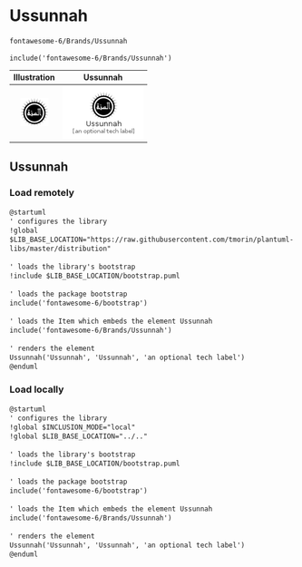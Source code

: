 # Ussunnah


```text
fontawesome-6/Brands/Ussunnah
```

```text
include('fontawesome-6/Brands/Ussunnah')
```



| Illustration | Ussunnah |
| :---: | :---: |
| ![illustration for Illustration](../../fontawesome-6/Brands/Ussunnah.png) | ![illustration for Ussunnah](../../fontawesome-6/Brands/Ussunnah.Local.png) |




## Ussunnah

### Load remotely
```plantuml
@startuml
' configures the library
!global $LIB_BASE_LOCATION="https://raw.githubusercontent.com/tmorin/plantuml-libs/master/distribution"

' loads the library's bootstrap
!include $LIB_BASE_LOCATION/bootstrap.puml

' loads the package bootstrap
include('fontawesome-6/bootstrap')

' loads the Item which embeds the element Ussunnah
include('fontawesome-6/Brands/Ussunnah')

' renders the element
Ussunnah('Ussunnah', 'Ussunnah', 'an optional tech label')
@enduml
```

### Load locally
```plantuml
@startuml
' configures the library
!global $INCLUSION_MODE="local"
!global $LIB_BASE_LOCATION="../.."

' loads the library's bootstrap
!include $LIB_BASE_LOCATION/bootstrap.puml

' loads the package bootstrap
include('fontawesome-6/bootstrap')

' loads the Item which embeds the element Ussunnah
include('fontawesome-6/Brands/Ussunnah')

' renders the element
Ussunnah('Ussunnah', 'Ussunnah', 'an optional tech label')
@enduml
```

